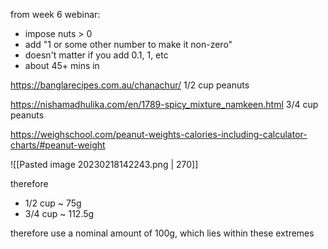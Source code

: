 from week 6 webinar:
- impose nuts > 0
- add "1 or some other number to make it non-zero"
- doesn't matter if you add 0.1, 1, etc
- about 45+ mins in

https://banglarecipes.com.au/chanachur/
1/2 cup peanuts

https://nishamadhulika.com/en/1789-spicy_mixture_namkeen.html
3/4 cup peanuts

https://weighschool.com/peanut-weights-calories-including-calculator-charts/#peanut-weight

![[Pasted image 20230218142243.png | 270]]

therefore
- 1/2 cup ~ 75g
- 3/4 cup ~ 112.5g

therefore use a nominal amount of 100g, which lies within these extremes










